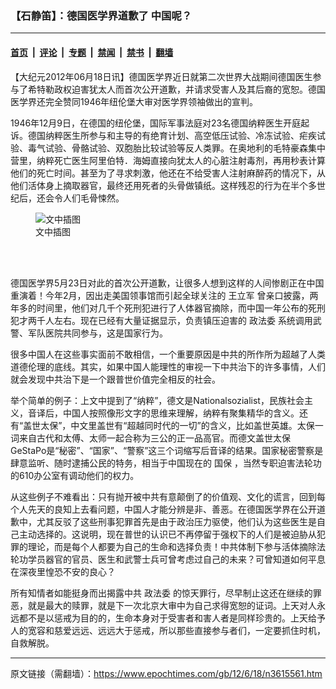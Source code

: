 ### 【石静笛】：德国医学界道歉了 中国呢？

---

#### [首页](../../../..?n3615561) &nbsp;|&nbsp; [评论](../../../../../epoch-comment?n3615561) &nbsp;|&nbsp; [专题](../../../../../epoch-special?n3615561) &nbsp;|&nbsp; [禁闻](../../../../../epoch-news?n3615561) &nbsp;|&nbsp; [禁书](../../../../../books?n3615561) &nbsp;|&nbsp; [翻墙](https://github.com/gfw-breaker/nogfw/blob/master/README.md?n3615561)


<div class="post_content" id="artbody" itemprop="articleBody">
 <!-- article content begin -->
 <p>
  【大纪元2012年06月18日讯】德国医学界近日就第二次世界大战期间德国医生参与了希特勒政权迫害犹太人而首次公开道歉，并请求受害人及其后裔的宽恕。德国医学界还完全赞同1946年纽伦堡大审对医学界领袖做出的宣判。
 </p>
 <p>
  1946年12月9日，在德国的纽伦堡，国际军事法庭对23名德国纳粹医生开庭起诉。德国纳粹医生所参与和主导的有绝育计划、高空低压试验、冷冻试验、疟疾试验、毒气试验、骨骼试验、双胞胎比较试验等反人类罪。在奥地利的毛特豪森集中营里，纳粹死亡医生阿里伯特．海姆直接向犹太人的心脏注射毒剂，再用秒表计算他们的死亡时间。甚至为了寻求刺激，他还在不给受害人注射麻醉药的情况下，从他们活体身上摘取器官，最终还用死者的头骨做镇纸。这样残忍的行为在半个多世纪后，还会令人们毛骨悚然。
 </p>
 <figure aria-describedby="caption-attachment-6603752" class="wp-caption aligncenter" id="attachment_6603752" style="width: 600px">
  <ok href=" https://i.epochtimes.com/assets/uploads/2012/06/1206181028562158-600x476.jpg" rel="noreferrer noopener" target="_blank">
   <img alt="文中插图" class="size-large wp-image-6603752" src="https://i.epochtimes.com/assets/uploads/2012/06/1206181028562158-600x476.jpg" title="文中插图"/>
  </ok>
  <br/><figcaption class="wp-caption-text" id="caption-attachment-6603752">
   文中插图
  </figcaption><br/>
 </figure><br/>
 <p>
  德国医学界5月23日对此的首次公开道歉，让很多人想到这样的人间惨剧正在中国重演着！今年2月，因出走美国领事馆而引起全球关注的
  <ok href="https://www.epochtimes.com/gb/tag/%E7%8E%8B%E7%AB%8B%E5%86%9B.html">
   王立军
  </ok>
  曾亲口披露，两年多的时间里，他们对几千个死刑犯进行了人体器官摘除，而中国一年公布的死刑犯才两千人左右。现在已经有大量证据显示，负责镇压迫害的
  <ok href="https://www.epochtimes.com/gb/tag/%E6%94%BF%E6%B3%95%E5%A7%94.html">
   政法委
  </ok>
  系统调用武警、军队医院共同参与，这是国家行为。
 </p>
 <p>
  很多中国人在这些事实面前不敢相信，一个重要原因是中共的所作所为超越了人类道德伦理的底线。其实，如果中国人能理性的审视一下中共治下的许多事情，人们就会发现中共治下是一个跟普世价值完全相反的社会。
 </p>
 <p>
  举个简单的例子：上文中提到了“纳粹”，德文是Nationalsozialist，民族社会主义，音译后，中国人按照像形文字的思维来理解，纳粹有聚集精华的含义。还有“盖世太保”，中文里盖世有“超越同时代的一切”的含义，比如盖世英雄。太保一词来自古代和太傅、太师一起合称为三公的正一品高官。而德文盖世太保GeStaPo是“秘密”、“国家”、“警察”这三个词缩写后音译的结果。国家秘密警察是肆意监听、随时逮捕公民的特务，相当于中国现在的
  <ok href="https://www.epochtimes.com/gb/tag/%E5%9B%BD%E4%BF%9D.html">
   国保
  </ok>
  ，当然专职迫害法轮功的610办公室有调动他们的权力。
 </p>
 <p>
  从这些例子不难看出：只有抛开被中共有意颠倒了的价值观、文化的谎言，回到每个人先天的良知上去看问题，中国人才能分辨是非、善恶。在德国医学界在公开道歉中，尤其反驳了这些刑事犯罪首先是由于政治压力驱使，他们认为这些医生是自己主动选择的。这说明，现在普世的认识已不再停留于强权下的人们是被迫胁从犯罪的理论，而是每个人都要为自己的生命和选择负责！中共体制下参与活体摘除法轮功学员器官的官员、医生和武警士兵可曾考虑过自己的未来？可曾知道如何平息在深夜里惶恐不安的良心？
 </p>
 <p>
  所有知情者如能挺身而出揭露中共
  <ok href="https://www.epochtimes.com/gb/tag/%E6%94%BF%E6%B3%95%E5%A7%94.html">
   政法委
  </ok>
  的惊天罪行，尽早制止这还在继续的罪恶，就是最大的赎罪，就是下一次北京大审中为自己求得宽恕的证词。上天对人永远都不是以惩戒为目的的，生命本身对于受害者和害人者是同样珍贵的。上天给予人的宽容和慈爱远远、远远大于惩戒，所以那些直接参与者们，一定要抓住时机，自救解脱。
 </p>
 <p>
  <!-- article content end -->
  <div id="below_article_ad">
  </div>
 </p>
</div>


---

原文链接（需翻墙）：https://www.epochtimes.com/gb/12/6/18/n3615561.htm